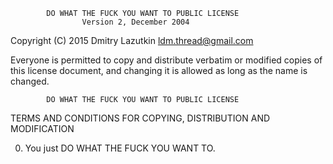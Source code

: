             DO WHAT THE FUCK YOU WANT TO PUBLIC LICENSE
                    Version 2, December 2004

 Copyright (C) 2015 Dmitry Lazutkin <ldm.thread@gmail.com>

 Everyone is permitted to copy and distribute verbatim or modified
 copies of this license document, and changing it is allowed as long
 as the name is changed.

            DO WHAT THE FUCK YOU WANT TO PUBLIC LICENSE
   TERMS AND CONDITIONS FOR COPYING, DISTRIBUTION AND MODIFICATION

  0. You just DO WHAT THE FUCK YOU WANT TO.
